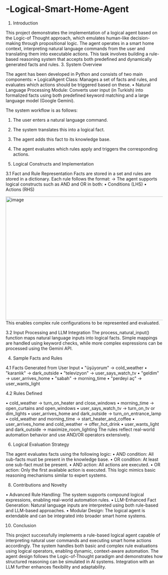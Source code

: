 # -Logical-Smart-Home-Agent
1. Introduction
   
This project demonstrates the implementation of a logical agent based on the Logic-of
Thought approach, which emulates human-like decision-making through propositional 
logic. The agent operates in a smart home context, interpreting natural language 
commands from the user and translating them into executable actions. This task 
involves building a rule-based reasoning system that accepts both predefined and 
dynamically generated facts and rules. 
3. System Overview 

The agent has been developed in Python and consists of two main components: 
• LogicalAgent Class: Manages a set of facts and rules, and evaluates which 
actions should be triggered based on these. 
• Natural Language Processing Module: Converts user input (in Turkish) into 
formalized facts using both predefined keyword matching and a large language 
model (Google Gemini). 

The system workflow is as follows: 
1. The user enters a natural language command. 
2. The system translates this into a logical fact. 
3. The agent adds this fact to its knowledge base. 
4. The agent evaluates which rules apply and triggers the corresponding actions.
   
3. Logical Constructs and Implementation
   
3.1 Fact and Rule Representation 
Facts are stored in a set and rules are stored in a dictionary. Each rule follows the 
format: 
<condition> -> <action> 
The agent supports logical constructs such as AND and OR in both: 
• Conditions (LHS) 
• Actions (RHS)

<img width="663" height="397" alt="image" src="https://github.com/user-attachments/assets/ee2472d2-d683-4c47-b7e1-2ccd52978493" />
This enables complex rule configurations to be represented and evaluated. 

3.2 Input Processing and LLM Integration 
The process_natural_input() function maps natural language inputs into logical facts. 
Simple mappings are handled using keyword checks, while more complex expressions 
can be processed using the Gemini API. 

4. Sample Facts and Rules
   
4.1 Facts Generated from User Input 
• "üşüyorum" → cold_weather 
• "karanlık" → dark_outside 
• "televizyon" → user_says_watch_tv 
• "geldim" → user_arrives_home 
• "sabah" → morning_time 
• "perdeyi aç" → user_wants_light 

4.2 Rules Defined 

• cold_weather -> turn_on_heater and close_windows 
• morning_time -> open_curtains and open_windows 
• user_says_watch_tv -> turn_on_tv or dim_lights 
• user_arrives_home and dark_outside -> turn_on_entrance_lamp 
• cold_weather and morning_time -> start_heater_and_coffee 
• user_arrives_home and cold_weather -> offer_hot_drink 
• user_wants_light and dark_outside -> maximize_room_lighting 
The rules reflect real-world automation behavior and use AND/OR operators 
extensively.

6. Logical Evaluation Strategy
   
The agent evaluates facts using the following logic: 
• AND condition: All sub-facts must be present in the knowledge base. 
• OR condition: At least one sub-fact must be present. 
• AND action: All actions are executed. 
• OR action: Only the first available action is executed. 
This logic mimics basic reasoning mechanisms similar to expert systems. 

8. Contributions and Novelty
   
• Advanced Rule Handling: The system supports compound logical expressions, 
enabling real-world automation rules. 
• LLM-Enhanced Fact Generation: Natural language inputs are interpreted using 
both rule-based and LLM-based approaches. 
• Modular Design: The logical agent is extendable and can be integrated into 
broader smart home systems. 

10. Conclusion
    
This project successfully implements a rule-based logical agent capable of interpreting 
natural user commands and executing smart home actions accordingly. The system 
handles both basic and complex rule evaluations using logical operators, enabling 
dynamic, context-aware automation. 
The agent design follows the Logic-of-Thought paradigm and demonstrates how 
structured reasoning can be simulated in AI systems. Integration with an LLM further 
enhances flexibility and adaptability.

